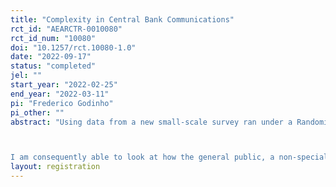 ```yaml
---
title: "Complexity in Central Bank Communications"
rct_id: "AEARCTR-0010080"
rct_id_num: "10080"
doi: "10.1257/rct.10080-1.0"
date: "2022-09-17"
status: "completed"
jel: ""
start_year: "2022-02-25"
end_year: "2022-03-11"
pi: "Frederico Godinho"
pi_other: ""
abstract: "Using data from a new small-scale survey ran under a Randomized Control Trial (RCT) framework, I measure the differences in treatment effects that come from different FOMC statements that express the same message, only changing the level of complexity in the choice of words used. The three treatments are based on the actual FOMC statement from December 15, 2021, and express the same message; however, the first treatment (T1) expresses the message with simplified language, and the third treatment (T3) with complex language. The second treatment (T2) is the actual FOMC statement.

I am consequently able to look at how the general public, a non-specialized audience, reacts to distinct policy statements that only differ in the complexity of the words used. For this audience, a simpler message is more effective in shaping households’ expectations and enhancing understanding, but less effective in stimulating trust in the central bank."
layout: registration
---
```


